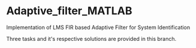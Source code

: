 # Adaptive_filter_MATLAB

Implementation of LMS FIR based Adaptive Filter for System Identification

Three tasks and it's respective solutions are provided in this branch.
